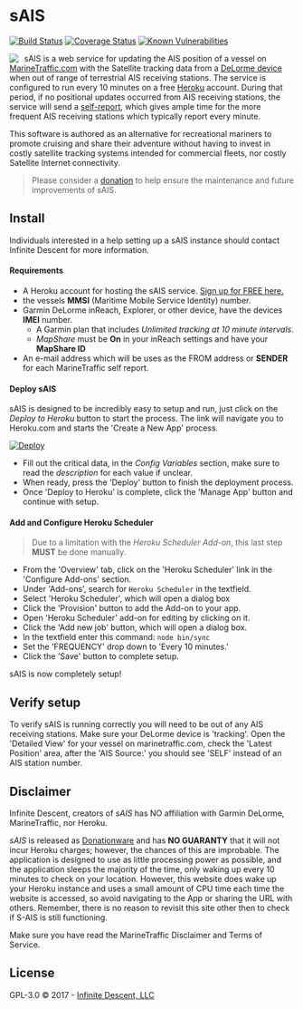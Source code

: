 sAIS
====
[![Build Status](https://travis-ci.org/infinitedescent/s-ais.svg)](https://travis-ci.org/infinitedescent/s-ais) [![Coverage Status](https://coveralls.io/repos/github/infinitedescent/s-ais/badge.svg)](https://coveralls.io/github/infinitedescent/s-ais) [![Known Vulnerabilities](https://snyk.io/test/github/infinitedescent/s-ais/badge.svg)](https://snyk.io/test/github/infinitedescent/s-ais)

<img align="left" style="margin-right: 10px;" src="https://user-images.githubusercontent.com/138324/27362054-5b760816-55e0-11e7-913c-49e4d8206e50.png"/>

sAIS is a web service for updating the AIS position of a vessel on [MarineTraffic.com](https://www.marinetraffic.com/) with the Satellite tracking data from a [DeLorme device](http://info.delorme.com/) when out of range of terrestrial AIS receiving stations.  The service is configured to run every 10 minutes on a free [Heroku](https://www.heroku.com) account.  During that period, if no positional updates occurred from AIS receiving stations, the service will send a [self-report](https://www.marinetraffic.com/en/p/report-your-own-position), which gives ample time for the more frequent AIS receiving stations which typically report every minute.

This software is authored as an alternative for recreational mariners to promote cruising and share their adventure without having to invest in costly satellite tracking systems intended for commercial fleets, nor costly Satellite Internet connectivity.

 > Please consider a [donation](https://www.paypal.me/serverAIS/10) to help ensure the maintenance and future improvements of sAIS.

Install
-------
Individuals interested in a help setting up a sAIS instance should contact Infinite Descent for more information.

#### Requirements
- A Heroku account for hosting the sAIS service. [Sign up for FREE here.](https://signup.heroku.com/)
- the vessels **MMSI** (Maritime Mobile Service Identity) number.
- Garmin DeLorme inReach, Explorer, or other device, have the devices **IMEI** number.
	- A Garmin plan that includes _Unlimited tracking at 10 minute intervals_.
	- _MapShare_ must be **On** in your inReach settings and have your **MapShare ID**
- An e-mail address which will be uses as the FROM address or **SENDER** for each MarineTraffic self report.

#### Deploy sAIS
sAIS is designed to be incredibly easy to setup and run, just click on the *Deploy to Heroku* button to start the process. The link will navigate you to Heroku.com and starts the 'Create a New App' process.

[![Deploy](https://www.herokucdn.com/deploy/button.svg)](https://heroku.com/deploy?template=https://github.com/infinitedescent/s-ais/tree/master)

- Fill out the critical data, in the _Config Variables_ section, make sure to read the _description_ for each value if unclear.
- When ready, press the 'Deploy' button to finish the deployment process.
- Once 'Deploy to Heroku' is complete, click the 'Manage App' button and continue with setup.

#### Add and Configure Heroku Scheduler
> Due to a limitation with the _Heroku Scheduler Add-on_, this last step **MUST** be done manually.

- From the 'Overview' tab, click on the 'Heroku Scheduler' link in the 'Configure Add-ons' section.
- Under 'Add-ons', search for ```Heroku Scheduler``` in the textfield.
- Select 'Heroku Scheduler', which will open a dialog box
- Click the 'Provision' button to add the Add-on to your app.
- Open 'Heroku Scheduler' add-on for editing by clicking on it.
- Click the 'Add new job' button, which will open a dialog box.
- In the textfield enter this command: ```node bin/sync```
- Set the 'FREQUENCY' drop down to 'Every 10 minutes.'
- Click the 'Save' button to complete setup.

sAIS is now completely setup!

Verify setup
----------------
To verify sAIS is running correctly you will need to be out of any AIS receiving stations.  Make sure your DeLorme device is 'tracking'. Open the 'Detailed View' for your vessel on marinetraffic.com, check the 'Latest Position' area, after the 'AIS Source:' you should see 'SELF' instead of an AIS station number.

Disclaimer
-----
Infinite Descent, creators of _sAIS_ has NO affiliation with Garmin DeLorme, MarineTraffic, nor Heroku.

_sAIS_ is released as [Donationware](https://en.wikipedia.org/wiki/Donationware) and has **NO GUARANTY** that it will not incur Heroku charges; however, the chances of this are improbable.  The application is designed to use as little processing power as possible, and the application sleeps the majority of the time, only waking up every 10 minutes to check on your location.  However, this website does wake up your Heroku instance and uses a small amount of CPU time each time the website is accessed, so avoid navigating to the App or sharing the URL with others.  Remember, there is no reason to revisit this site other then to check if S-AIS is still functioning.

Make sure you have read the MarineTraffic Disclaimer and Terms of Service.

License
-------
GPL-3.0 © 2017 - [Infinite Descent, LLC](http://infinitedescent.com)
